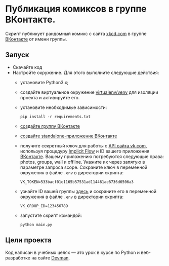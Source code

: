 # Публикация комиксов в группе ВКонтакте.
Скрипт публикует рандомный комикс с сайта [xkcd.com](https://xkcd.com/) в группе [ВКонтакте](https://vk.com/) от имени группы.

## Запуск

- Скачайте код
- Настройте окружение. Для этого выполните следующие действия:
  - установите Python3.x;
  - создайте виртуальное окружение [virtualenv/venv](https://docs.python.org/3/library/venv.html) для изоляции проекта и активируйте его.
  - установите необходимые зависимости:

    ```
    pip install -r requirements.txt
    ```
  - [создайте группу ВКонтакте](https://vk.com/groups?w=groups_create)
  - [создайте standalone-приложение ВКонтакте](https://vk.com/apps?act=manage)
  - получите секретный ключ для работы с [API сайта vk.com](https://vk.com/dev/), используя процедуру
  [Implicit Flow](https://vk.com/dev/implicit_flow_user) и ID вашего приложения [ВКонтакте](https://vk.com/). Вашему приложению потребуются следующие права: photos, groups, wall и offline. Укажите их через запятую в параметре запроса scope. Сохраните ключ в переменной окружения в файле ```.env``` в директории скрипта:

    ```
    VK_TOKEN=533bacf01e1165b57531ad114461ae8736d6506a3
    ```
  - узнайте ID вашей группы [здесь](https://regvk.com/id/) и сохраните его в переменной окружения в файле ```.env``` в директории скрипта:

    ```
    VK_GROUP_ID=123456789
    ```
  - запустите скрипт командой:

    ```
    python main.py
    ```
## Цели проекта
Код написан в учебных целях — это урок в курсе по Python и веб-разработке на сайте [Devman](https://dvmn.org).
